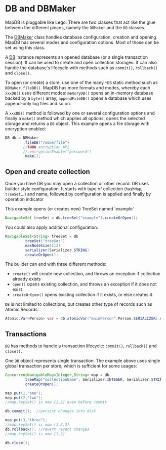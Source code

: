 DB and DBMaker
==============

MapDB is pluggable like Lego. There are two classes that act like the glue between the different pieces, namely the `DBMaker` and the `DB` classes.

The [DBMaker](http://www.mapdb.org/dokka/latest/mapdb/org.mapdb/-d-b-maker/index.html) class handles database configuration, creation and opening. MapDB has several modes and configuration options. Most of those can be set using this class.

A [DB](http://www.mapdb.org/dokka/latest/mapdb/org.mapdb/-d-b/index.html) instance represents an opened database (or a single transaction session). It can be used to create and open collection storages. It can also handle the database's lifecycle with methods such as `commit()`, `rollback()` and `close()`.

To open (or create) a store, use one of the many `*DB` static method such as `DBMaker.fileDB()`. MapDB has more formats and modes, whereby each `xxxDB()` uses different modes: `memoryDB()` opens an in-memory database backed by a `byte[]` array, `appendFileDB()` opens a database which uses append-only log files and so on.

A `xxxDB()` method is followed by one or several configuration options and finally a `make()` method which applies all options, opens the selected storage and returns a `DB` object. This example opens a file storage with encryption enabled:

<!--- #file#doc/dbmaker_basic_option.java--->
```java
DB db = DBMaker
        .fileDB("/some/file")
        //TODO encryption API
        //.encryptionEnable("password")
        .make();
```

Open and create collection
------------------------------

Once you have DB you may open a collection or other record. DB uses builder style configuration.
It starts with type of collection (`hashMap`, `treeSet`...) and name, followed by configuration is applied and finally
by operation indicator

This example opens (or creates new) TreeSet named 'example' 

<!--- #file#doc/dbmaker_treeset.java--->
```java
NavigableSet treeSet = db.treeSet("example").createOrOpen();
```

You could also apply additional configuration:

<!--- #file#doc/dbmaker_treeset_create.java--->
```java
NavigableSet<String> treeSet = db
        .treeSet("treeSet")
        .maxNodeSize(112)
        .serializer(Serializer.STRING)
        .createOrOpen();
```
The builder can end with three different methods: 

 - `create()` will create new collection, and throws an exception if collection already exists
 - `open()` opens existing collection, and throws an exception if it does not exist
 - `createOrOpen()` opens existing collection if it exists, or else creates it. 

`DB` is not limited to collections, but creates other type of records such as Atomic Records:

<!--- #file#doc/dbmaker_atomicvar.java--->
```java
Atomic.Var<Person> var = db.atomicVar("mainPerson",Person.SERIALIZER).createOrOpen();
```
 
Transactions
--------------

`DB` has methods to handle a transaction lifecycle: `commit()`, `rollback()` and `close()`.

One `DB` object represents single transaction. The example above uses single global transaction per store, which is sufficient for some usages:

<!--- #file#doc/dbmaker_basic_tx.java--->
```java
ConcurrentNavigableMap<Integer,String> map = db
        .treeMap("collectionName", Serializer.INTEGER, Serializer.STRING)
        .createOrOpen();

map.put(1,"one");
map.put(2,"two");
//map.keySet() is now [1,2] even before commit

db.commit();  //persist changes into disk

map.put(3,"three");
//map.keySet() is now [1,2,3]
db.rollback(); //revert recent changes
//map.keySet() is now [1,2]

db.close();
```
<!--
TODO reimplement TxMaker

Concurrent transactions are supported as well, with full serializable isolation, optimistic locking and MVCC snapshots. For concurrent transactions we need one extra factory to create transactions: `TxMaker`. We use `DBMaker` to create it, but instead of `make()` we call `makeTxMaker()`

A single `TxMaker` represents an opened store. `TxMaker` is used to create multiple `DB` objects, each representing a single transaction. In that case `DB.close()` closes one transaction, but storage remains open by `TxMaker`:
-->
